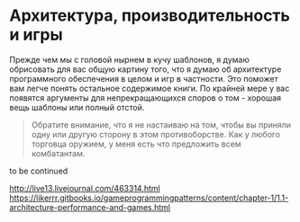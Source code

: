 # Архитектура, производительность и игры

Прежде чем мы с головой нырнем в кучу шаблонов, я думаю обрисовать для вас общую картину того, что я думаю об архитектуре программного обеспечения в целом и игр в частности. Это поможет вам легче понять остальное содержимое книги. По крайней мере у вас появятся аргументы для непрекращающихся споров о том - хорошая вещь шаблоны или полный отстой.

>Обратите внимание, что я не настаиваю на том, чтобы вы приняли одну или другую сторону в этом противоборстве. Как у любого торговца оружием, у меня есть что предложить всем комбатантам.

to be continued

http://live13.livejournal.com/463314.html
https://likerrr.gitbooks.io/gameprogrammingpatterns/content/chapter-1/1.1-architecture-performance-and-games.html